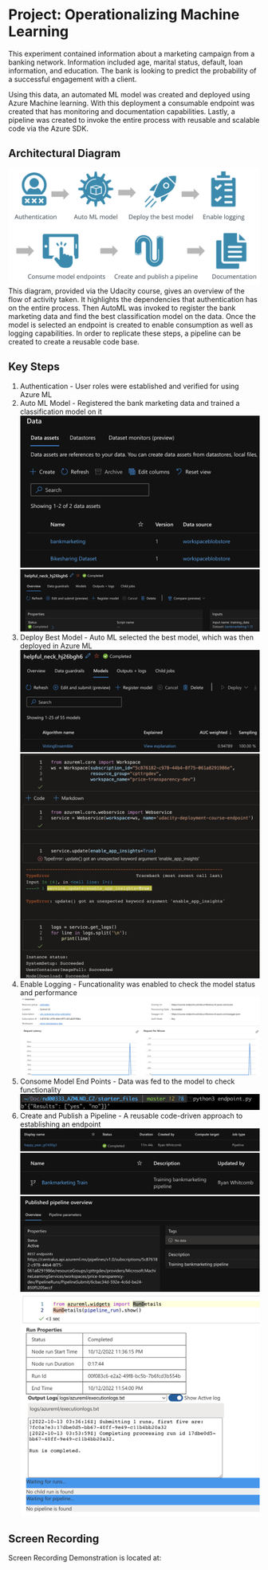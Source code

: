 # Project: Operationalizing Machine Learning
This experiment contained information about a marketing campaign from a banking network. Information included age, marital status, default, loan information, and education. The bank is looking to predict the probability of a successful engagement with a client.

Using this data, an automated ML model was created and deployed using Azure Machine learning.  With this deployment a consumable endpoint was created that has monitoring and documentation capabilities.  Lastly, a pipeline was created to invoke the entire process with reusable and scalable code via the Azure SDK.

## Architectural Diagram
![arch_diag](images/architecture_diagram.png)
This diagram, provided via the Udacity course, gives an overview of the flow of activity taken. It highlights the dependencies that authentication has on the entire process.  Then AutoML was invoked to register the bank marketing data and find the  best classification model on the data.  Once the model is selected an endpoint is created to enable consumption as well as logging capabilities. In order to replicate these steps, a pipeline can be created to create a reusable code base.

## Key Steps
1. Authentication - User roles were established and verified for using Azure ML
2. Auto ML Model - Registered the bank marketing data and trained a classification model on it
![dataset_verification](images/dataset_verification.png)
![automl_success](images/automl_success.png)
3. Deploy Best Model - Auto ML selected the best model, which was then deployed in Azure ML
![top_model](images/top_model.png)
![service_status_and_update](images/service_status_and_update.png)
4. Enable Logging - Funcationality was enabled to check the model status and performance
![app_insight_jabber](images/app_insight_jabber.png)
5. Consome Model End Points - Data was fed to the model to check functionality
![endpoint_python_verification](images/endpoint_python_verification.png)
6. Create and Publish a Pipeline - A reusable code-driven approach to establishing an endpoint
![completed_pipeline](images/completed_pipeline.png)
![pipeline_dataset](images/pipeline_dataset.png)
![pipeline_overview](images/pipeline_overview.png)
![pipeline_run_details](images/pipeline_run_details.png)

## Screen Recording
Screen Recording Demonstration is located at:

